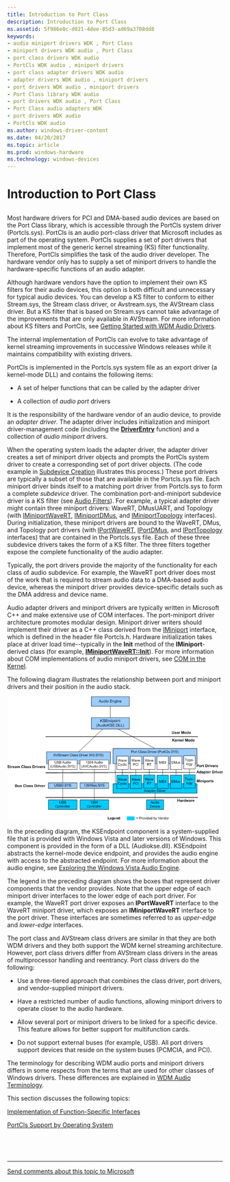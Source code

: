 ```yaml
---
title: Introduction to Port Class
description: Introduction to Port Class
ms.assetid: 5f986e0c-d021-4dee-85d3-ad69a3708dd8
keywords:
- audio miniport drivers WDK , Port Class
- miniport drivers WDK audio , Port Class
- port class drivers WDK audio
- PortCls WDK audio , miniport drivers
- port class adapter drivers WDK audio
- adapter drivers WDK audio , miniport drivers
- port drivers WDK audio , miniport drivers
- Port Class library WDK audio
- port drivers WDK audio , Port Class
- Port Class audio adapters WDK
- port drivers WDK audio
- PortCls WDK audio
ms.author: windows-driver-content
ms.date: 04/20/2017
ms.topic: article
ms.prod: windows-hardware
ms.technology: windows-devices
---
```


# Introduction to Port Class


## <span id="introduction_to_port_class"></span><span id="INTRODUCTION_TO_PORT_CLASS"></span>


Most hardware drivers for PCI and DMA-based audio devices are based on the Port Class library, which is accessible through the PortCls system driver (Portcls.sys). PortCls is an audio port-class driver that Microsoft includes as part of the operating system. PortCls supplies a set of port drivers that implement most of the generic kernel streaming (KS) filter functionality. Therefore, PortCls simplifies the task of the audio driver developer. The hardware vendor only has to supply a set of miniport drivers to handle the hardware-specific functions of an audio adapter.

Although hardware vendors have the option to implement their own KS filters for their audio devices, this option is both difficult and unnecessary for typical audio devices. You can develop a KS filter to conform to either Stream.sys, the Stream class driver, or Avstream.sys, the AVStream class driver. But a KS filter that is based on Stream.sys cannot take advantage of the improvements that are only available in AVStream. For more information about KS filters and PortCls, see [Getting Started with WDM Audio Drivers](getting-started-with-wdm-audio-drivers.md).

The internal implementation of PortCls can evolve to take advantage of kernel streaming improvements in successive Windows releases while it maintains compatibility with existing drivers.

PortCls is implemented in the Portcls.sys system file as an export driver (a kernel-mode DLL) and contains the following items:

-   A set of helper functions that can be called by the adapter driver

-   A collection of *audio port* drivers

It is the responsibility of the hardware vendor of an audio device, to provide an *adapter driver*. The adapter driver includes initialization and miniport driver-management code (including the [**DriverEntry**](https://msdn.microsoft.com/library/windows/hardware/ff544113) function) and a collection of *audio miniport* drivers.

When the operating system loads the adapter driver, the adapter driver creates a set of miniport driver objects and prompts the PortCls system driver to create a corresponding set of port driver objects. (The code example in [Subdevice Creation](subdevice-creation.md) illustrates this process.) These port drivers are typically a subset of those that are available in the Portcls.sys file. Each miniport driver binds itself to a matching port driver from Portcls.sys to form a complete *subdevice* driver. The combination port-and-miniport subdevice driver is a KS filter (see [Audio Filters](audio-filters.md)). For example, a typical adapter driver might contain three miniport drivers: WaveRT, DMusUART, and Topology (with [IMiniportWaveRT](https://msdn.microsoft.com/library/windows/hardware/ff536737), [IMiniportDMus](https://msdn.microsoft.com/library/windows/hardware/ff536699), and [IMiniportTopology](https://msdn.microsoft.com/library/windows/hardware/ff536712) interfaces). During initialization, these miniport drivers are bound to the WaveRT, DMus, and Topology port drivers (with [IPortWaveRT](https://msdn.microsoft.com/library/windows/hardware/ff536920), [IPortDMus](https://msdn.microsoft.com/library/windows/hardware/ff536879), and [IPortTopology](https://msdn.microsoft.com/library/windows/hardware/ff536896) interfaces) that are contained in the Portcls.sys file. Each of these three subdevice drivers takes the form of a KS filter. The three filters together expose the complete functionality of the audio adapter.

Typically, the port drivers provide the majority of the functionality for each class of audio subdevice. For example, the WaveRT port driver does most of the work that is required to stream audio data to a DMA-based audio device, whereas the miniport driver provides device-specific details such as the DMA address and device name.

Audio adapter drivers and miniport drivers are typically written in Microsoft C++ and make extensive use of COM interfaces. The port-miniport driver architecture promotes modular design. Miniport driver writers should implement their driver as a C++ class derived from the [IMiniport](https://msdn.microsoft.com/library/windows/hardware/ff536698) interface, which is defined in the header file Portcls.h. Hardware initialization takes place at driver load time--typically in the **Init** method of the **IMiniport**-derived class (for example, [**IMiniportWaveRT::Init**](https://msdn.microsoft.com/library/windows/hardware/ff536759)). For more information about COM implementations of audio miniport drivers, see [COM in the Kernel](com-in-the-kernel.md).

The following diagram illustrates the relationship between port and miniport drivers and their position in the audio stack.

![diagram illustrating the relationship between port and miniport drivers](images/portcls-diag.png)

In the preceding diagram, the KSEndpoint component is a system-supplied file that is provided with Windows Vista and later versions of Windows. This component is provided in the form of a DLL (Audiokse.dll). KSEndpoint abstracts the kernel-mode device endpoint, and provides the audio engine with access to the abstracted endpoint. For more information about the audio engine, see [Exploring the Windows Vista Audio Engine](exploring-the-windows-vista-audio-engine.md).

The legend in the preceding diagram shows the boxes that represent driver components that the vendor provides. Note that the upper edge of each miniport driver interfaces to the lower edge of each port driver. For example, the WaveRT port driver exposes an **IPortWaveRT** interface to the WaveRT miniport driver, which exposes an **IMiniportWaveRT** interface to the port driver. These interfaces are sometimes referred to as *upper-edge* and *lower-edge* interfaces.

The port class and AVStream class drivers are similar in that they are both WDM drivers and they both support the WDM kernel streaming architecture. However, port class drivers differ from AVStream class drivers in the areas of multiprocessor handling and reentrancy. Port class drivers do the following:

-   Use a three-tiered approach that combines the class driver, port drivers, and vendor-supplied miniport drivers.

-   Have a restricted number of audio functions, allowing miniport drivers to operate closer to the audio hardware.

-   Allow several port or miniport drivers to be linked for a specific device. This feature allows for better support for multifunction cards.

-   Do not support external buses (for example, USB). All port drivers support devices that reside on the system buses (PCMCIA, and PCI).

The terminology for describing WDM audio ports and miniport drivers differs in some respects from the terms that are used for other classes of Windows drivers. These differences are explained in [WDM Audio Terminology](wdm-audio-terminology.md).

This section discusses the following topics:

[Implementation of Function-Specific Interfaces](implementation-of-function-specific-interfaces.md)

[PortCls Support by Operating System](portcls-support-by-operating-system.md)

 

 


--------------------
[Send comments about this topic to Microsoft](mailto:wsddocfb@microsoft.com?subject=Documentation%20feedback%20[audio\audio]:%20Introduction%20to%20Port%20Class%20%20RELEASE:%20%287/18/2016%29&body=%0A%0APRIVACY%20STATEMENT%0A%0AWe%20use%20your%20feedback%20to%20improve%20the%20documentation.%20We%20don't%20use%20your%20email%20address%20for%20any%20other%20purpose,%20and%20we'll%20remove%20your%20email%20address%20from%20our%20system%20after%20the%20issue%20that%20you're%20reporting%20is%20fixed.%20While%20we're%20working%20to%20fix%20this%20issue,%20we%20might%20send%20you%20an%20email%20message%20to%20ask%20for%20more%20info.%20Later,%20we%20might%20also%20send%20you%20an%20email%20message%20to%20let%20you%20know%20that%20we've%20addressed%20your%20feedback.%0A%0AFor%20more%20info%20about%20Microsoft's%20privacy%20policy,%20see%20http://privacy.microsoft.com/default.aspx. "Send comments about this topic to Microsoft")


